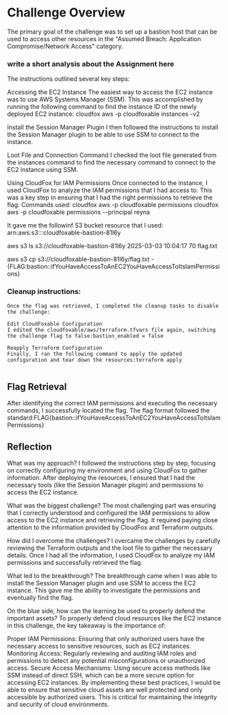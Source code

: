 # Challenge Overview
The primary goal of the challenge was to set up a bastion host that can be used to access other resources in the "Assumed Breach: Application Compromise/Network Access" category.

### write a short analysis about the Assignment here
The instructions outlined several key steps:

Accessing the EC2 Instance
The easiest way to access the EC2 instance was to use AWS Systems Manager (SSM). This was accomplished by running the following command to find the instance ID of the newly deployed EC2 instance:
cloudfox aws -p cloudfoxable instances -v2

Install the Session Manager Plugin
I then followed the instructions to install the Session Manager plugin to be able to use SSM to connect to the instance.

Loot File and Connection Command
I checked the loot file generated from the instances command to find the necessary command to connect to the EC2 instance using SSM.

Using CloudFox for IAM Permissions
Once connected to the instance, I used CloudFox to analyze the IAM permissions that I had access to. This was a key step in ensuring that I had the right permissions to retrieve the flag.
Commands used:
 cloudfox aws -p cloudfoxable permissions
 cloudfox aws -p cloudfoxable permissions --principal reyna

It gave me the followinf S3 bucket resource that I used:
 arn:aws:s3:::cloudfoxable-bastion-81l6y  

aws s3 ls s3://cloudfoxable-bastion-81l6y
2025-03-03 10:04:17         70 flag.txt

aws s3 cp s3://cloudfoxable-bastion-81l6y/flag.txt -
{FLAG:bastion::ifYouHaveAccessToAnEC2YouHaveAccessToItsIamPermissions}

### Cleanup instructions: 
```
Once the flag was retrieved, I completed the cleanup tasks to disable the challenge:

Edit CloudFoxable Configuration
I edited the cloudfoxable/aws/terraform.tfvars file again, switching the challenge flag to false:bastion_enabled = false

Reapply Terraform Configuration
Finally, I ran the following command to apply the updated configuration and tear down the resources:terraform apply


```

## Flag Retrieval

After identifying the correct IAM permissions and executing the necessary commands, I successfully located the flag. The flag format followed the standard:FLAG{bastion::ifYouHaveAccessToAnEC2YouHaveAccessToItsIamPermissions}


## Reflection
What was my approach?
I followed the instructions step by step, focusing on correctly configuring my environment and using CloudFox to gather information. After deploying the resources, I ensured that I had the necessary tools (like the Session Manager plugin) and permissions to access the EC2 instance.


What was the biggest challenge?
The most challenging part was ensuring that I correctly understood and configured the IAM permissions to allow access to the EC2 instance and retrieving the flag. It required paying close attention to the information provided by CloudFox and Terraform outputs.

How did I overcome the challenges?
I overcame the challenges by carefully reviewing the Terraform outputs and the loot file to gather the necessary details. Once I had all the information, I used CloudFox to analyze my IAM permissions and successfully retrieved the flag.

What led to the breakthrough?
The breakthrough came when I was able to install the Session Manager plugin and use SSM to access the EC2 instance. This gave me the ability to investigate the permissions and eventually find the flag.

On the blue side, how can the learning be used to properly defend the important assets?
To properly defend cloud resources like the EC2 instance in this challenge, the key takeaway is the importance of:

Proper IAM Permissions: Ensuring that only authorized users have the necessary access to sensitive resources, such as EC2 instances.
Monitoring Access: Regularly reviewing and auditing IAM roles and permissions to detect any potential misconfigurations or unauthorized access.
Secure Access Mechanisms: Using secure access methods like SSM instead of direct SSH, which can be a more secure option for accessing EC2 instances.
By implementing these best practices, I would be able to ensure that sensitive cloud assets are well protected and only accessible by authorized users. This is critical for maintaining the integrity and security of cloud environments.

